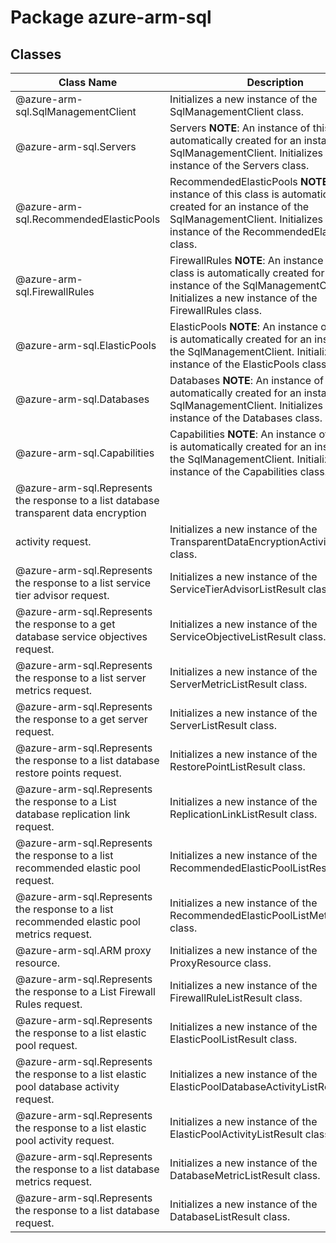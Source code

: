 # Package azure-arm-sql
## Classes
| Class Name | Description |
|---|---|
| @azure-arm-sql.SqlManagementClient |Initializes a new instance of the SqlManagementClient class.|
| @azure-arm-sql.Servers |Servers __NOTE__: An instance of this class is automatically created for an instance of the SqlManagementClient. Initializes a new instance of the Servers class.|
| @azure-arm-sql.RecommendedElasticPools |RecommendedElasticPools __NOTE__: An instance of this class is automatically created for an instance of the SqlManagementClient. Initializes a new instance of the RecommendedElasticPools class.|
| @azure-arm-sql.FirewallRules |FirewallRules __NOTE__: An instance of this class is automatically created for an instance of the SqlManagementClient. Initializes a new instance of the FirewallRules class.|
| @azure-arm-sql.ElasticPools |ElasticPools __NOTE__: An instance of this class is automatically created for an instance of the SqlManagementClient. Initializes a new instance of the ElasticPools class.|
| @azure-arm-sql.Databases |Databases __NOTE__: An instance of this class is automatically created for an instance of the SqlManagementClient. Initializes a new instance of the Databases class.|
| @azure-arm-sql.Capabilities |Capabilities __NOTE__: An instance of this class is automatically created for an instance of the SqlManagementClient. Initializes a new instance of the Capabilities class.|
| @azure-arm-sql.Represents the response to a list database transparent data encryptionactivity request. |Initializes a new instance of the TransparentDataEncryptionActivityListResult class.|
| @azure-arm-sql.Represents the response to a list service tier advisor request. |Initializes a new instance of the ServiceTierAdvisorListResult class.|
| @azure-arm-sql.Represents the response to a get database service objectives request. |Initializes a new instance of the ServiceObjectiveListResult class.|
| @azure-arm-sql.Represents the response to a list server metrics request. |Initializes a new instance of the ServerMetricListResult class.|
| @azure-arm-sql.Represents the response to a get server request. |Initializes a new instance of the ServerListResult class.|
| @azure-arm-sql.Represents the response to a list database restore points request. |Initializes a new instance of the RestorePointListResult class.|
| @azure-arm-sql.Represents the response to a List database replication link request. |Initializes a new instance of the ReplicationLinkListResult class.|
| @azure-arm-sql.Represents the response to a list recommended elastic pool request. |Initializes a new instance of the RecommendedElasticPoolListResult class.|
| @azure-arm-sql.Represents the response to a list recommended elastic pool metrics request. |Initializes a new instance of the RecommendedElasticPoolListMetricsResult class.|
| @azure-arm-sql.ARM proxy resource. |Initializes a new instance of the ProxyResource class.|
| @azure-arm-sql.Represents the response to a List Firewall Rules request. |Initializes a new instance of the FirewallRuleListResult class.|
| @azure-arm-sql.Represents the response to a list elastic pool request. |Initializes a new instance of the ElasticPoolListResult class.|
| @azure-arm-sql.Represents the response to a list elastic pool database activity request. |Initializes a new instance of the ElasticPoolDatabaseActivityListResult class.|
| @azure-arm-sql.Represents the response to a list elastic pool activity request. |Initializes a new instance of the ElasticPoolActivityListResult class.|
| @azure-arm-sql.Represents the response to a list database metrics request. |Initializes a new instance of the DatabaseMetricListResult class.|
| @azure-arm-sql.Represents the response to a list database request. |Initializes a new instance of the DatabaseListResult class.|
